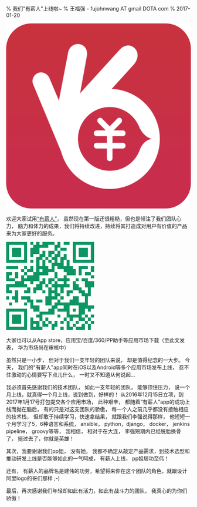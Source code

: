 % 我们"有薪人"上线啦~
% 王福强 - fujohnwang AT gmail DOTA com
% 2017-01-20

![](images/youxinren-icon.png)

欢迎大家试用[“有薪人”](https://zs5s.com/taxpayer.html)， 虽然现在第一版还很粗糙，但也是倾注了我们团队心力， 脑力和体力的成果，我们将持续改进，持续将其打造成对用户有价值的产品来为大家更好的服务。

![](images/youxinren-qrcode.png)

大家也可以从App store，应用宝/百度/360/PP助手等应用市场下载（至此文发表， 华为市场尚在审核中）

虽然只是一小步， 但对于我们一支年轻的团队来说， 却是值得纪念的一大步。 今天， 我们的"有薪人"app同时在iOS以及Android等多个应用市场发布上线， 忍不住激动的心情要写下点儿什么， 一时又不知道从何说起...

我必须首先感谢我们的技术团队， 如此一支年轻的团队， 能够顶住压力， 说一个月上线，就真得一个月上线，说到做到，好样的！ 从2016年12月15日立项，到2017年1月17号打包提交各个应用市场， 此种艰辛， 都随着“有薪人”app的成功上线而抛在脑后， 有的只是对这支团队的骄傲， 每一个人之前几乎都没有接触相应的技术栈， 但却敢于持续学习，快速拿结果， 就跟我们李强说得那样， 他短短一个月学习了5，6种语言和系统， ansible， python，django， docker， jenkins pipeline， groovy等等， 我相信， 相对于在大连， 李强短期内已经脱胎换骨了， 挺过去了，你就是英雄！

其次，我要谢谢我们pp姐， 没有她， 我都不确定从敲定产品需求，到技术选型和推动研发上线是否能够如此的一气呵成， 有薪人上线， pp姐居功至伟！

还有， 有薪人的品牌名是建伟的功劳，希望将来你在这个团队的角色，就跟设计阿里logo的哥们那样  ;-)

最后，再次感谢我们年轻却如此有活力，如此有战斗力的团队， 我真心的为你们骄傲！


